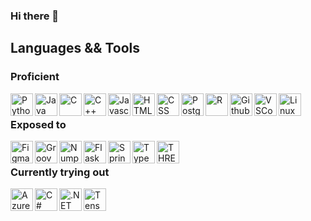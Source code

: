 ### Hi there 👋

<h2> Languages && Tools </h2>
<h3> Proficient </h3>
<img align="left" width="36px" title="Python" src="https://cdn.jsdelivr.net/gh/devicons/devicon/icons/python/python-original.svg" />
<img align="left" width="36px" title="Java" src="https://cdn.jsdelivr.net/gh/devicons/devicon/icons/java/java-plain.svg" />
<img align="left" width="36px" title="C" src="https://cdn.jsdelivr.net/gh/devicons/devicon/icons/c/c-plain.svg" />
<img align="left" width="36px" title="C++" src="https://cdn.jsdelivr.net/gh/devicons/devicon/icons/cplusplus/cplusplus-plain.svg" />
<img align="left" width="36px" title="Javascript" src="https://cdn.jsdelivr.net/gh/devicons/devicon/icons/javascript/javascript-plain.svg" />
<img align="left" width="36px" title="HTML" src="https://cdn.jsdelivr.net/gh/devicons/devicon/icons/html5/html5-plain.svg" />
<img align="left" width="36px" title="CSS" src="https://cdn.jsdelivr.net/gh/devicons/devicon/icons/css3/css3-plain.svg" />

<img align="left" width="36px" title="Postgresql" src="https://cdn.jsdelivr.net/gh/devicons/devicon/icons/postgresql/postgresql-plain.svg" />
<img align="left" width="36px" title="R" src="https://cdn.jsdelivr.net/gh/devicons/devicon/icons/r/r-plain.svg" />
<img align="left" width="36px" title="Github" src="https://cdn.jsdelivr.net/gh/devicons/devicon/icons/github/github-original.svg" />
<img align="left" width="36px" title="VSCode" src="https://cdn.jsdelivr.net/gh/devicons/devicon/icons/vscode/vscode-original.svg" />

<img align="left" width="36px" title="Linux" src="https://cdn.jsdelivr.net/gh/devicons/devicon/icons/linux/linux-plain.svg"   />

</br>

<h3> Exposed to </h3>
<img align="left" width="36px" title="Figma" src="https://cdn.jsdelivr.net/gh/devicons/devicon/icons/figma/figma-plain.svg" />
<img align="left" width="36px" title="Groovy" src="https://cdn.jsdelivr.net/gh/devicons/devicon/icons/groovy/groovy-plain.svg" />
<img align="left" width="36px" title="Numpy" src="https://cdn.jsdelivr.net/gh/devicons/devicon/icons/numpy/numpy-original.svg" />
<img align="left" width="36px" title="Flask" src="https://cdn.jsdelivr.net/gh/devicons/devicon/icons/flask/flask-original.svg" />
<img align="left" width="36px" title="Spring Boot" src="https://cdn.jsdelivr.net/gh/devicons/devicon/icons/spring/spring-original.svg" />
<img align="left" width="36px" title="TypeScript" src="https://cdn.jsdelivr.net/gh/devicons/devicon/icons/typescript/typescript-plain.svg" />
<img align="left" width="36px" title="THREEjs" src="https://cdn.jsdelivr.net/gh/devicons/devicon/icons/threejs/threejs-original.svg" />
</br>
<h3> Currently trying out </h3>
<img align="left" width="36px" title="Azure" src="https://cdn.jsdelivr.net/gh/devicons/devicon/icons/azure/azure-original.svg" />
<img align="left" width="36px" title="C#" src="https://cdn.jsdelivr.net/gh/devicons/devicon/icons/csharp/csharp-plain.svg" />
<img align="left" width="36px" title=".NET" src="https://cdn.jsdelivr.net/gh/devicons/devicon/icons/dot-net/dot-net-plain.svg" />
<img align="left" width="36px" title="Tensorflow" src="https://www.vectorlogo.zone/logos/tensorflow/tensorflow-icon.svg" />


